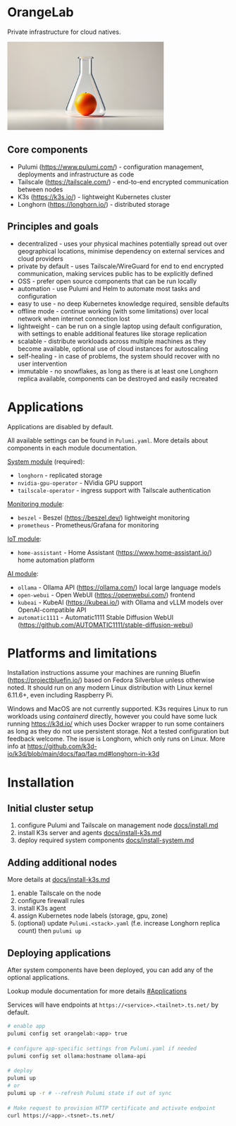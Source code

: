 # OrangeLab

Private infrastructure for cloud natives.

<img src="docs/orange-lab-910-512.png" alt="Orange Lab logo" height="200"/>

## Core components

-   Pulumi (https://www.pulumi.com/) - configuration management, deployments and infrastructure as code
-   Tailscale (https://tailscale.com/) - end-to-end encrypted communication between nodes
-   K3s (https://k3s.io/) - lightweight Kubernetes cluster
-   Longhorn (https://longhorn.io/) - distributed storage

## Principles and goals

-   decentralized - uses your physical machines potentially spread out over geographical locations, minimise dependency on external services and cloud providers
-   private by default - uses Tailscale/WireGuard for end to end encrypted communication, making services public has to be explicitly defined
-   OSS - prefer open source components that can be run locally
-   automation - use Pulumi and Helm to automate most tasks and configuration
-   easy to use - no deep Kubernetes knowledge required, sensible defaults
-   offline mode - continue working (with some limitations) over local network when internet connection lost
-   lightweight - can be run on a single laptop using default configuration, with settings to enable additional features like storage replication
-   scalable - distribute workloads across multiple machines as they become available, optional use of cloud instances for autoscaling
-   self-healing - in case of problems, the system should recover with no user intervention
-   immutable - no snowflakes, as long as there is at least one Longhorn replica available, components can be destroyed and easily recreated

# Applications

Applications are disabled by default.

All available settings can be found in `Pulumi.yaml`. More details about components in each module documentation.

[System module](docs/install-system.md) (required):

-   `longhorn` - replicated storage
-   `nvidia-gpu-operator` - NVidia GPU support
-   `tailscale-operator` - ingress support with Tailscale authentication

[Monitoring module](docs/monitoring.md):

-   `beszel` - Beszel (https://beszel.dev/) lightweight monitoring
-   `prometheus` - Prometheus/Grafana for monitoring

[IoT module](docs/iot.md):

-   `home-assistant` - Home Assistant (https://www.home-assistant.io/) home automation platform

[AI module](docs/ai.md):

-   `ollama` - Ollama API (https://ollama.com/) local large language models
-   `open-webui` - Open WebUI (https://openwebui.com/) frontend
-   `kubeai` - KubeAI (https://kubeai.io/) with Ollama and vLLM models over OpenAI-compatible API
-   `automatic1111` - Automatic1111 Stable Diffusion WebUI (https://github.com/AUTOMATIC1111/stable-diffusion-webui)

# Platforms and limitations

Installation instructions assume your machines are running Bluefin (https://projectbluefin.io/) based on Fedora Silverblue unless otherwise noted.
It should run on any modern Linux distribution with Linux kernel 6.11.6+, even including Raspberry Pi.

Windows and MacOS are not currently supported. K3s requires Linux to run workloads using _containerd_ directly, however you could have some luck running https://k3d.io/ which uses Docker wrapper to run some containers as long as they do not use persistent storage.
Not a tested configuration but feedback welcome. The issue is Longhorn, which only runs on Linux. More info at https://github.com/k3d-io/k3d/blob/main/docs/faq/faq.md#longhorn-in-k3d

# Installation

## Initial cluster setup

1.  configure Pulumi and Tailscale on management node [docs/install.md](docs/install.md)
2.  install K3s server and agents [docs/install-k3s.md](docs/install-k3s.md)
3.  deploy required system components [docs/install-system.md](docs/install-system.md)

## Adding additional nodes

More details at [docs/install-k3s.md](docs/install-k3s.md)

1.  enable Tailscale on the node
2.  configure firewall rules
3.  install K3s agent
4.  assign Kubernetes node labels (storage, gpu, zone)
5.  (optional) update `Pulumi.<stack>.yaml` (f.e. increase Longhorn replica count) then `pulumi up`

## Deploying applications

After system components have been deployed, you can add any of the optional applications.

Lookup module documentation for more details [#Applications](#applications)

Services will have endpoints at `https://<service>.<tailnet>.ts.net/` by default.

```sh
# enable app
pulumi config set orangelab:<app> true

# configure app-specific settings from Pulumi.yaml if needed
pulumi config set ollama:hostname ollama-api

# deploy
pulumi up
# or
pulumi up -r # --refresh Pulumi state if out of sync

# Make request to provision HTTP certificate and activate endpoint
curl https://<app>.<tsnet>.ts.net/
```
